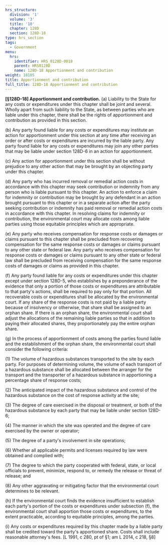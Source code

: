 ```yaml
---
hrs_structure:
  division: '1'
  volume: '3'
  title: '10'
  chapter: 128D
  section: 128D-18
type: hrs_section
tags:
  - Government
menu:
  hrs:
    identifier: HRS_0128D-0018
    parent: HRS0128D
    name: 128D-18 Apportionment and contribution
weight: 18105
title: Apportionment and contribution
full_title: 128D-18 Apportionment and contribution
---
```

**[§128D-18] Apportionment and contribution.** (a) Liability to the State for any costs or expenditures under this chapter shall be joint and several. Wholly apart from such liability to the State, as between parties who are liable under this chapter, there shall be the rights of apportionment and contribution as provided in this section.

(b) Any party found liable for any costs or expenditures may institute an action for apportionment under this section at any time after receiving an order or after costs or expenditures are incurred by the liable party. Any party found liable for any costs or expenditures may join any other parties that may be liable under section 128D-6 in an action for apportionment.

(c) Any action for apportionment under this section shall be without prejudice to any other action that may be brought by an objecting party under this chapter.

(d) Any party who has incurred removal or remedial action costs in accordance with this chapter may seek contribution or indemnity from any person who is liable pursuant to this chapter. An action to enforce a claim for indemnity or contribution may be brought by any defendant in an action brought pursuant to this chapter or in a separate action after the party seeking contribution or indemnity has paid removal or remedial action costs in accordance with this chapter. In resolving claims for indemnity or contribution, the environmental court may allocate costs among liable parties using those equitable principles which are appropriate.

(e) Any party who receives compensation for response costs or damages or claims pursuant to this chapter shall be precluded from recovering compensation for the same response costs or damages or claims pursuant to any other state or federal law. Any party who receives compensation for response costs or damages or claims pursuant to any other state or federal law shall be precluded from receiving compensation for the same response costs of damages or claims as provided in this chapter.

(f) Any party found liable for any costs or expenditures under this chapter except under section 128D-5, who establishes by a preponderance of the evidence that only a portion of those costs or expenditures are attributable to that party's actions, shall be required to pay only for that portion. All recoverable costs or expenditures shall be allocated by the environmental court. If any share of the response costs is not paid by a liable party because of insolvency or otherwise, that share shall be assigned to an orphan share. If there is an orphan share, the environmental court shall adjust the allocations of the remaining liable parties so that in addition to paying their allocated shares, they proportionately pay the entire orphan share.

(g) In the process of apportionment of costs among the parties found liable and the establishment of the orphan share, the environmental court shall consider the following criteria:

(1) The volume of hazardous substances transported to the site by each party. For purposes of determining volume, the volume of each transport of a hazardous substance shall be allocated between the arranger for the transport and the transporter of a hazardous substance in apportioning a percentage share of response costs;

(2) The anticipated impact of the hazardous substance and control of the hazardous substance on the cost of response activity at the site;

(3) The degree of care exercised in the disposal or treatment, or both of the hazardous substance by each party that may be liable under section 128D-6;

(4) The manner in which the site was operated and the degree of care exercised by the owner or operator;

(5) The degree of a party's involvement in site operations;

(6) Whether all applicable permits and licenses required by law were obtained and complied with;

(7) The degree to which the party cooperated with federal, state, or local officials to prevent, minimize, respond to, or remedy the release or threat of release; and

(8) Any other aggravating or mitigating factor that the environmental court determines to be relevant.

(h) If the environmental court finds the evidence insufficient to establish each party's portion of the costs or expenditures under subsection (f), the environmental court shall apportion those costs or expenditures, to the extent practicable, according to equitable principles, among the parties.

(i) Any costs or expenditures required by this chapter made by a liable party shall be credited toward the party's apportioned share. Costs shall include reasonable attorney's fees. [L 1991, c 280, pt of §1; am L 2014, c 218, §8]